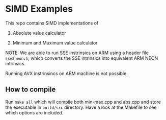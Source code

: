# SIMD Examples

This repo contains SIMD implementations of

1. Absolute value calculator

2. Minimum and Maximum value calculator

NOTE: We are able to run SSE instrinsics on ARM using a header file `sse2neon.h`, which converts the SSE intrinsics into equivalent ARM NEON intrinsics. 

Running AVX instrinsincs on ARM machine is not possible.


## How to compile

Run `make all` which will compile both min-max.cpp and abs.cpp and store the executable in `build/src` directory.
Have a look at the Makefile to see which options are included.

